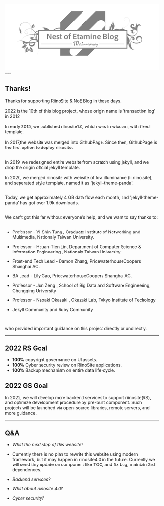 
<center><img class="black-white-image" src="/img/10blogbanner.png"></center>
---

## Thanks!



Thanks for supporting RiinoSite & NoE Blog in these days.<br><br>
2022 is the 10th of this blog project, whose origin name is 'transaction log' in 2012.<br><br>
In early 2015, we published riinosite1.0, which was in wixcom, with fixed template.<br><br>
In 2017,the website was merged into GithubPage. Since then, GithubPage is the first option to deploy riinosite.<br><br>

In 2019, we redesigned entire website from scratch using jekyll, and we drop the origin offcial jekyll template.<br><br>
In 2020, we merged riinosite with website of low illuminance (li.riino.site), and seperated style template, named it as 'jekyll-theme-panda'.<br><br>

Today, we get approximately 4 GB data flow each month, and 'jekyll-theme-panda' has got over 1.9k downloads.<br><br>

We can't got this far without everyone's help, and we want to say thanks to:<br><br>

- Professor - Yi-Shin Tung , Graduate Institute of Networking and Multimedia, Nationaly Taiwan University.<br>

- Professor - Hsuan-Tien Lin, Department of Computer Science & Information Engineering , Nationaly Taiwan University.<br>

- Front-end Tech Lead - Damon Zhang, PricewaterhouseCoopers Shanghai AC.<br>

- BA Lead - Lily Gao, PricewaterhouseCoopers Shanghai AC.<br>

- Professor - Jun Zeng , School of Big Data and Software Engineering, Chongqing University<br>

- Professor - Naoaki Okazaki , Okazaki Lab, Tokyo Institute of Techology<br>

- Jekyll Community and Ruby Community<br>


<br>

who provided important guidance on this project directly or undirectly.









---

## 2022 RS Goal



- **100%** copyright governance on UI assets.
- **100%** Cyber security review on RiinoSite applications.
- **100%** Backup mechanism on entire data life-cycle.

## 2022 GS Goal

In 2022, we will develop more backend services to support riinosite(RS), and optimize development procedure by pre-built component. Such projects will be launched via open-source libraries, remote servers, and more guidance. 

---

## Q&A

- *What the next step of this website?*

- Currently there is no plan to rewrite this website using modern framework, but it may happen in riinosite4.0 in the future. Currently we will send tiny update on component like TOC, and fix bug, maintain 3rd dependences. 



- *Backend services?*





- *What about riinosite 4.0?*



- *Cyber security?*

